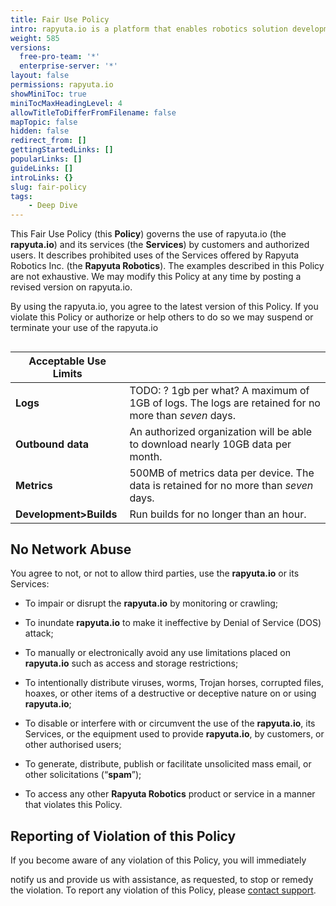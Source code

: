 ```yaml
---
title: Fair Use Policy
intro: rapyuta.io is a platform that enables robotics solution development by providing the necessary software infrastructure and facilitating the interaction between multiple stakeholders who contribute to the solution development.
weight: 585
versions:
  free-pro-team: '*'
  enterprise-server: '*'
layout: false
permissions: rapyuta.io
showMiniToc: true
miniTocMaxHeadingLevel: 4
allowTitleToDifferFromFilename: false
mapTopic: false
hidden: false
redirect_from: []
gettingStartedLinks: []
popularLinks: []
guideLinks: []
introLinks: {}
slug: fair-policy
tags:
    - Deep Dive
---
```


This Fair Use Policy (this **Policy**) governs the use of rapyuta.io (the
**rapyuta.io**) and its services (the **Services**) by customers and authorized
users. It describes prohibited uses of the Services offered by
Rapyuta Robotics Inc. (the **Rapyuta Robotics**). The examples described
in this Policy are not exhaustive. We may modify this Policy at any time by
posting a revised version on rapyuta.io. 

By using the rapyuta.io, you agree to the latest version of this Policy. 
If you violate this Policy or authorize or help others to do so we may 
suspend or terminate your use of the rapyuta.io



## 

| Acceptable Use Limits |                                                              |
| --------------------- | ------------------------------------------------------------ |
| **Logs**              | TODO: ? 1gb per what?  A maximum of 1GB of logs. The logs are retained for no more than *_seven_* days. |
| **Outbound data**     | An authorized organization will be able to download nearly 10GB data per month. |
| **Metrics**           | 500MB of metrics data per device. The data is retained for no more than *_seven_* days. |
| **Development>Builds**            | Run builds for no longer than an hour.                       |



## No Network Abuse



You agree to not, or not to allow third parties, use the **rapyuta.io** or its Services:

* To impair or disrupt the **rapyuta.io** by monitoring or crawling;

* To inundate **rapyuta.io** to make it ineffective by Denial of Service (DOS) attack;

* To manually or electronically avoid any use limitations placed on  **rapyuta.io** such as access and storage restrictions;

* To intentionally distribute viruses, worms, Trojan horses, corrupted files, hoaxes, or other items of a destructive or deceptive nature on or using **rapyuta.io**;

* To disable or interfere with or circumvent the use of the **rapyuta.io**, its Services, or the equipment used to provide **rapyuta.io**, by customers, or other authorised users;

* To generate, distribute, publish or facilitate unsolicited mass email, or other solicitations (“**spam**”);

* To access any other **Rapyuta Robotics** product or service in a manner that violates this Policy.



## Reporting of Violation of this Policy

If you become aware of any violation of this Policy, you will immediately

notify us and provide us with assistance, as requested, to stop or remedy the violation. To report any violation of this Policy, please <a href="#" onclick="javascript:FreshWidget.show();">contact support</a>.

